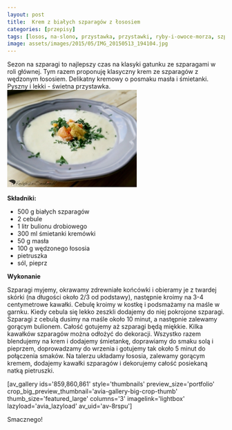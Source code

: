 ```yaml
---
layout: post
title:  Krem z białych szparagów z łososiem
categories: [przepisy]
tags: [losos, na-slono, przystawka, przystawki, ryby-i-owoce-morza, szparagi, zupa, zupa-kremzupy]
image: assets/images/2015/05/IMG_20150513_194104.jpg
---
```

Sezon na szparagi to najlepszy czas na klasyki gatunku ze szparagami w roli głównej. Tym razem proponuję klasyczny krem ze szparagów z wędzonym łososiem. Delikatny kremowy o posmaku masła i śmietanki. Pyszny i lekki - świetna przystawka.
![](assets/images/2015/05/IMG_20150513_194141-300x225.jpg)



**Składniki:**
* 500 g białych szparagów
* 2 cebule
* 1 litr bulionu drobiowego
* 300 ml śmietanki kremówki
* 50 g masła
* 100 g wędzonego łososia
* pietruszka
* sól, pieprz


**Wykonanie**

Szparagi myjemy, okrawamy zdrewniałe końcówki i obieramy je z twardej skórki (na długości około 2/3 od podstawy), następnie kroimy na 3-4 centymetrowe kawałki. Cebulę kroimy w kostkę i podsmażamy na maśle w garnku. Kiedy cebula się lekko zeszkli dodajemy do niej pokrojone szparagi. Szparagi z cebulą dusimy na maśle około 10 minut, a następnie zalewamy gorącym bulionem. Całość gotujemy aż szparagi będą miękkie. Kilka kawałków szparagów można odłożyć do dekoracji. Wszystko razem blendujemy na krem i dodajemy śmietankę, doprawiamy do smaku solą i pieprzem, doprowadzamy do wrzenia i gotujemy tak około 5 minut do połączenia smaków. Na talerzu układamy łososia, zalewamy gorącym kremem, dodajemy kawałki szparagów i dekorujemy całość posiekaną natką pietruszki.

[av\_gallery ids='859,860,861' style='thumbnails' preview\_size='portfolio' crop\_big\_preview\_thumbnail='avia-gallery-big-crop-thumb' thumb\_size='featured\_large' columns='3' imagelink='lightbox' lazyload='avia\_lazyload' av\_uid='av-8rspu']

Smacznego!
    
